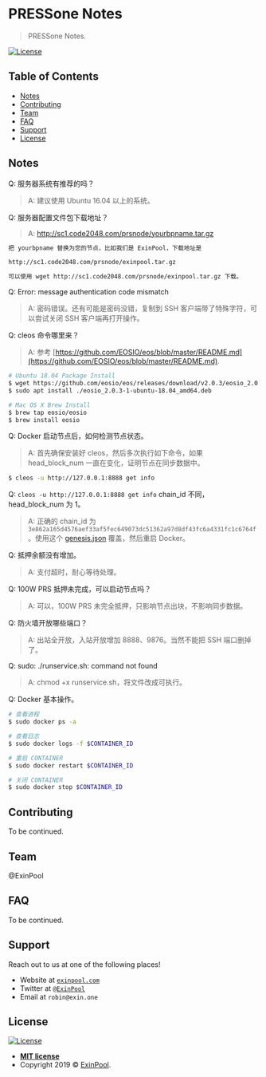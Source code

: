 # PRESSone Notes

> PRESSone Notes.

[![License](http://img.shields.io/:license-mit-blue.svg?style=flat-square)](http://badges.mit-license.org)

## Table of Contents

- [Notes](Notes)
- [Contributing](#contributing)
- [Team](#team)
- [FAQ](#faq)
- [Support](#support)
- [License](#license)

## Notes

Q: 服务器系统有推荐的吗？

> A: 建议使用 Ubuntu 16.04 以上的系统。

Q: 服务器配置文件包下载地址？

> A: http://sc1.code2048.com/prsnode/yourbpname.tar.gz

``` bash
把 yourbpname 替换为您的节点，比如我们是 ExinPool，下载地址是

http://sc1.code2048.com/prsnode/exinpool.tar.gz

可以使用 wget http://sc1.code2048.com/prsnode/exinpool.tar.gz 下载。
```

Q: Error: message authentication code mismatch

> A: 密码错误。还有可能是密码没错，复制到 SSH 客户端带了特殊字符，可以尝试关闭 SSH 客户端再打开操作。

Q: cleos 命令哪里来？

> A: 参考 [https://github.com/EOSIO/eos/blob/master/README.md](https://github.com/EOSIO/eos/blob/master/README.md).

``` bash
# Ubuntu 18.04 Package Install
$ wget https://github.com/eosio/eos/releases/download/v2.0.3/eosio_2.0.3-1-ubuntu-18.04_amd64.deb
$ sudo apt install ./eosio_2.0.3-1-ubuntu-18.04_amd64.deb

# Mac OS X Brew Install
$ brew tap eosio/eosio
$ brew install eosio
```

Q: Docker 启动节点后，如何检测节点状态。

> A: 首先确保安装好 cleos，然后多次执行如下命令，如果 head_block_num 一直在变化，证明节点在同步数据中。

``` bash
$ cleos -u http://127.0.0.1:8888 get info
```

Q: `cleos -u http://127.0.0.1:8888 get info` chain_id 不同，head_block_num 为 1。

> A: 正确的 chain_id 为 `3e862a165d4576aef33af5fec649073dc51362a97d8df43fc6a4331fc1c6764f`。使用这个 [genesis.json](http://sc1.code2048.com/prsnode0306/genesis.json) 覆盖，然后重启 Docker。

Q: 抵押余额没有增加。

> A: 支付超时，耐心等待处理。

Q: 100W PRS 抵押未完成，可以启动节点吗？

> A: 可以，100W PRS 未完全抵押，只影响节点出块，不影响同步数据。

Q: 防火墙开放哪些端口？

> A: 出站全开放，入站开放增加 8888、9876。当然不能把 SSH 端口删掉了。

Q: sudo: ./runservice.sh: command not found

> A: chmod +x runservice.sh，将文件改成可执行。

Q: Docker 基本操作。

``` bash
# 查看进程
$ sudo docker ps -a

# 查看日志
$ sudo docker logs -f $CONTAINER_ID

# 重启 CONTAINER
$ sudo docker restart $CONTAINER_ID

# 关闭 CONTAINER
$ sudo docker stop $CONTAINER_ID
```

## Contributing

To be continued.

## Team

@ExinPool

## FAQ

To be continued.

## Support

Reach out to us at one of the following places!

- Website at <a href="https://exinpool.com" target="_blank">`exinpool.com`</a>
- Twitter at <a href="http://twitter.com/ExinPool" target="_blank">`@ExinPool`</a>
- Email at `robin@exin.one`

## License

[![License](http://img.shields.io/:license-mit-blue.svg?style=flat-square)](http://badges.mit-license.org)

- **[MIT license](https://opensource.org/licenses/mit-license.php)**
- Copyright 2019 © <a href="https://exinpool.com" target="_blank">ExinPool</a>.